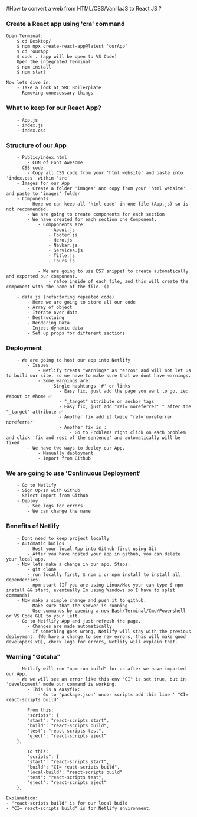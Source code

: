 #How to convert a web from HTML/CSS/VanillaJS to React JS ?

### Create a React app using 'cra' command
    Open Terminal:
        $ cd Desktop/
        $ npm npx create-react-app@latest 'ourApp'
        $ cd 'ourApp'
        $ code . (app will be open to VS Code)
        Open the integrated Terminal
        $ npm install
        $ npm start
        
    Now lets dive in:
        - Take a look at SRC Boilerplate
        - Removing unnecessary things

### What to keep for our React App?
        - App.js 
        - index.js
        - index.css

### Structure of our App
        - Public/index.html
            - CDN of Font Awesome
        - CSS code
            - Copy all CSS code from your 'html website' and paste into 'index.css' within 'src'
        - Images for our App
            - Create a folder 'images' and copy from your 'html website' and paste to 'images' folder 
        - Components
            - Here we can keep all 'html code' in one file (App.js) so is not recommended.
            - We are going to create components for each section
            - We have created for each section one Component.
                - Compponents are:
                    - About.js
                    - Footer.js
                    - Hero.js
                    - Navbar.js
                    - Services.js
                    - Title.js
                    - Tours.js

                - We are going to use ES7 snippet to create automatically and exported our component. 
                    - rafce inside of each file, and this will create the component with the name of the file. ()

        - data.js (refactoring repeated code)
            - Here we are going to store all our code
            - Array of object
            - Iterate over data
            - Destructuing
            - Rendering Data
            - Inject dynamic data
            - Set up props for different sections

### Deployment
        - We are going to host our app into Netlify
            - Issues
                - Netlify treats "warnings" as "erros" and will not let us to build our site, so we have to make sure that we dont have warnings.
                - Some warnings are:
                    - Single hashtangs '#' or links
                        - Easy fix, just add the page you want to go, ie: #about or #home ✅
                        - "_target" attribute on anchor tags
                        - Easy fix, just add "rel='noreferrer' " after the "_target" attribute ✅
                        - Another fix add it twice "rel='noreferrer noreferrer' 
                        - Another fix is :
                            - Go to Problems right click on each problem and click 'fix and rest of the sentence' and automatically will be fixed
            - We have two ways to deploy our App.
                - Manually deployment
                - Import from Github

###  We are going to use 'Continuous Deployment'
        - Go to Netlify
        - Sign Up/In with Github
        - Select Import from Github
        - Deploy
            - See logs for errors
            - We can change the name

### Benefits of Netlify
        - Dont need to keep project locally
        - Automatic builds
            - Host your local App into Github first using Git
            - After you have hosted your app in github, you can delete your local app.
        - Now lets make a change in our app. Steps:
            - git clone
            - run locally first, $ npm i or npm install to install all dependencies.
            - npm start (If you are using Linux/Mac your can type $ npm install && start, eventually Im using Windows so I have to split commands)
        - Now make a simple change and push it to github.
            - Make sure that the server is running
            - Use commands by opening a new Bash/Terminal/Cmd/Powershell or VS Code GUI to your left.
        - Go to Netflify App and just refresh the page.
            - Changes are made automatically
            - If something goes wrong, Netlify will stay with the previous deployment. (We have a change to see new errors, this will make good developers xD), check logs for errors, Netlify will explain that.

### Warning "Gotcha"
        - Netlify will run "npm run build" for us after we have imported our App.
        - We we will see an error like this env "CI" is set true, but in 'development' mode our command is working.
            - This is a easyfix:
                - Go to 'package.json' under scripts add this line ' "CI= react-scripts build" '
            
            From this:
            "scripts": {
            "start": "react-scripts start",
            "build": "react-scripts build",
            "test": "react-scripts test",
            "eject": "react-scripts eject"
        },

            To this: 
            "scripts": {
            "start": "react-scripts start",
            "build": "CI= react-scripts build",
            "local-build": "react-scripts build"
            "test": "react-scripts test",
            "eject": "react-scripts eject"
        },

    Explanation:
    - "react-scripts build" is for our local build
    - "CI= react-scripts build" is for Netlify environment.

    